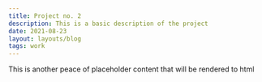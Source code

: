 ```yaml
---
title: Project no. 2
description: This is a basic description of the project
date: 2021-08-23
layout: layouts/blog
tags: work
---
```

This is another peace of  placeholder content that will be rendered to html
